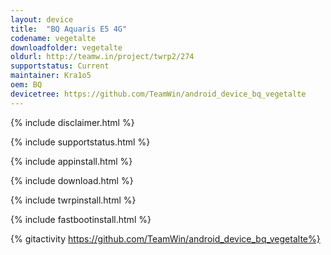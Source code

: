 ```yaml
---
layout: device
title:  "BQ Aquaris E5 4G"
codename: vegetalte
downloadfolder: vegetalte
oldurl: http://teamw.in/project/twrp2/274
supportstatus: Current
maintainer: Kra1o5
oem: BQ
devicetree: https://github.com/TeamWin/android_device_bq_vegetalte
---
```


{% include disclaimer.html %}

{% include supportstatus.html %}

{% include appinstall.html %}

{% include download.html %}

{% include twrpinstall.html %}

{% include fastbootinstall.html %}

{% gitactivity  https://github.com/TeamWin/android_device_bq_vegetalte%}
